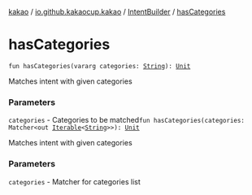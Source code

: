 [kakao](../../index.md) / [io.github.kakaocup.kakao](../index.md) / [IntentBuilder](index.md) / [hasCategories](./has-categories.md)

# hasCategories

`fun hasCategories(vararg categories: `[`String`](https://kotlinlang.org/api/latest/jvm/stdlib/kotlin/-string/index.html)`): `[`Unit`](https://kotlinlang.org/api/latest/jvm/stdlib/kotlin/-unit/index.html)

Matches intent with given categories

### Parameters

`categories` - Categories to be matched`fun hasCategories(categories: Matcher<out `[`Iterable`](https://kotlinlang.org/api/latest/jvm/stdlib/kotlin.collections/-iterable/index.html)`<`[`String`](https://kotlinlang.org/api/latest/jvm/stdlib/kotlin/-string/index.html)`>>): `[`Unit`](https://kotlinlang.org/api/latest/jvm/stdlib/kotlin/-unit/index.html)

Matches intent with given categories

### Parameters

`categories` - Matcher for categories list